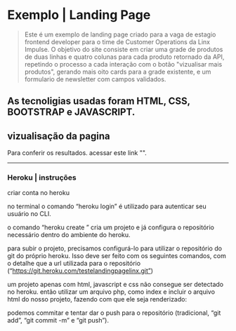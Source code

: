 # Exemplo | Landing Page

> Este é um exemplo de landing page criado para a vaga de estagio frontend developer para o time de Customer Operations da Linx Impulse.
O objetivo do site consiste em criar uma grade de produtos de duas linhas e quatro colunas para cada produto retornado da API,
repetindo o processo a cada interação com o botão "vizualisar mais produtos", gerando mais oito cards para a grade existente,
e um formulario de newsletter com campos validados.

As tecnoligias usadas foram HTML, CSS, BOOTSTRAP e JAVASCRIPT.
---

## vizualisação da pagina

Para conferir os resultados.
acessar este link "".

---

### Heroku | instruções

criar conta no heroku

no terminal o comando “heroku login” é utilizado para autenticar seu usuário no CLI.

o comando “heroku create <nomedoprojeto>” cria um projeto e já configura o repositório necessário dentro do ambiente do heroku.

para subir o projeto, precisamos configurá-lo para utilizar o repositório do git do próprio heroku. Isso deve ser feito com os seguintes comandos,
com o detalhe que a url utilizada para o repositório (“https://git.heroku.com/testelandingpagelinx.git”)

 um projeto apenas com html, javascript e css não consegue ser detectado no heroku.
 então utilizar um arquivo php, como index e incluir o arquivo html do nosso projeto, fazendo com que ele seja renderizado:

podemos commitar e tentar dar o push para o repositório (tradicional, “git add”, “git commit -m” e “git push”).


